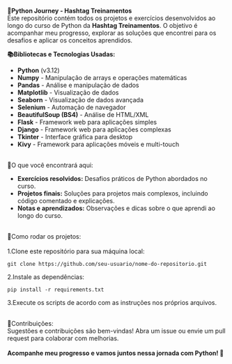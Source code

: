 <b>🐍Python Journey - Hashtag Treinamentos</b> <br>
Este repositório contém todos os projetos e exercícios desenvolvidos ao longo do curso de Python da <b>Hashtag Treinamentos</b>. O objetivo é acompanhar meu progresso, explorar as soluções que encontrei para os desafios e aplicar os conceitos aprendidos.

<b>📚Bibliotecas e Tecnologias Usadas:</b><br>
- <b>Python</b> (v3.12)<br>
- <b>Numpy</b> - Manipulação de arrays e operações matemáticas<br>
- <b>Pandas</b> - Análise e manipulação de dados<br>
- <b>Matplotlib</b> - Visualização de dados<br>
- <b>Seaborn</b> - Visualização de dados avançada<br>
- <b>Selenium</b> - Automação de navegador<br>
- <b>BeautifulSoup (BS4)</b> - Análise de HTML/XML<br>
- <b>Flask</b> - Framework web para aplicações simples<br>
- <b>Django</b> - Framework web para aplicações complexas<br>
- <b>Tkinter</b> - Interface gráfica para desktop<br>
- <b>Kivy</b> - Framework para aplicações móveis e multi-touch<br><br>

📂O que você encontrará aqui:<br>
- <b>Exercícios resolvidos:</b> Desafios práticos de Python abordados no curso.<br>
- <b>Projetos finais:</b> Soluções para projetos mais complexos, incluindo código comentado e explicações.<br>
- <b>Notas e aprendizados:</b> Observações e   dicas sobre o que aprendi ao longo do curso.<br><br>

🚀Como rodar os projetos:<br><br>
1.Clone este repositório para sua máquina local:<br>
```
git clone https://github.com/seu-usuario/nome-do-repositorio.git
```

2.Instale as dependências:<br>
```
pip install -r requirements.txt
```

3.Execute os scripts de acordo com as instruções nos próprios arquivos.<br><br>

🤝Contribuições:<br>
Sugestões e contribuições são bem-vindas! Abra um issue ou envie um pull request para colaborar com melhorias.<br><br>
<b>Acompanhe meu progresso e vamos juntos nessa jornada com Python! 🐍</b>

